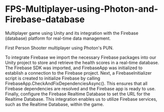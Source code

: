 # FPS-Multiplayer-using-Photon-and-Firebase-database
 Multiplayer game using Unity and its integration with the Firebase (database) platform for real-time data management. 
 
First Person Shooter multiplayer using Photon's PUN.

 To integrate Firebase we import the necessary Firebase packages into our Unity project to
 store and retrieve the health scores in a real-time database. The Firebase SDK was imported, and
 FirebaseApp was initialized to establish a connection to the Firebase project. Next, a
 FirebaseInitializer script is created to initialize Firebase by calling FirebaseApp.CheckAndFixDependenciesAsync(). This ensures that all Firebase dependencies are
 resolved and the Firebase app is ready to use. Finally, configure the Firebase Realtime Database to set
 the URL for the Realtime Database. This integration enables us to utilize Firebase services, such as
 the Realtime Database, within the game.
